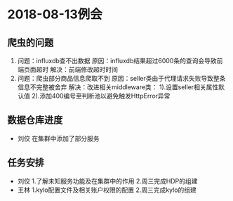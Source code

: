 # 2018-08-13例会
## 爬虫的问题

1. 问题：influxdb查不出数据
原因：influxdb结果超过6000条的查询会导致前端页面超时
解决：前端修改超时时间
2. 问题：爬虫部分商品信息爬取不到
原因：seller类由于代理请求失败导致整条信息不完整被舍弃
解决：改进相关middleware类：
1).设置seller相关属性默认值
2).添加400编号至判断池以避免触发HttpError异常
## 数据仓库进度
* 刘佼
在集群中添加了部分服务

## 任务安排
* 刘佼
1.了解未知服务功能及在集群中的作用
2.周三完成HDP的组建
* 王林
1.kylo配置文件及相关账户权限的配置
2.周三完成kylo的组建


